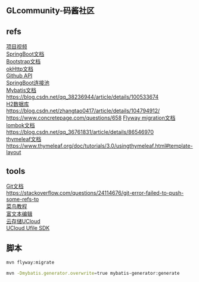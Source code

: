 ## GLcommunity-码酱社区

## refs
[项目视频](https://www.bilibili.com/video/av65117012?p=8)    
[SpringBoot文档](https://docs.spring.io/spring-boot/docs/2.2.6.RELEASE/reference/htmlsingle/)    
[Bootstrap文档](https://www.bootcss.com/)  
[okHttp文档](https://square.github.io/okhttp/)     
[Github API](https://developer.github.com/apps/)  
[SpringBoot连接池](https://docs.spring.io/spring-boot/docs/current/reference/htmlsingle/#boot-features-embedded-database-support)  
[Mybatis文档](http://mybatis.org/spring-boot-starter/mybatis-spring-boot-autoconfigure/)    
https://blog.csdn.net/qq_38236944/article/details/100533674  
[H2数据库](http://www.h2database.com/html/quickstart.html)  
https://blog.csdn.net/zhangtao0417/article/details/104794912/  
https://www.concretepage.com/questions/658 
[Flyway migration文档](https://flywaydb.org/getstarted/firststeps/maven#prerequisites)  
[lombok文档](https://projectlombok.org/features/all)  
https://blog.csdn.net/qq_36761831/article/details/86546970  
[thymeleaf文档](https://www.thymeleaf.org/doc/tutorials/3.0/usingthymeleaf.html)   
https://www.thymeleaf.org/doc/tutorials/3.0/usingthymeleaf.html#template-layout   

## tools
[Git文档](https://git-scm.com/book/zh/v2)   
https://stackoverflow.com/questions/24114676/git-error-failed-to-push-some-refs-to  
[菜鸟教程](https://www.runoob.com/)  
[富文本编辑](https://pandao.github.io/editor.md/)  
[云存储UCloud](https://console.ucloud.cn/ufile/ufile)  
[UCloud Ufile SDK](https://github.com/ucloud/ufile-sdk-java)

## 脚本  
```bash
mvn flyway:migrate

mvn -Dmybatis.generator.overwrite=true mybatis-generator:generate
```
